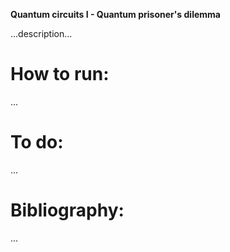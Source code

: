 **Quantum circuits I - Quantum prisoner's dilemma**

...description...

# How to run:
...

# To do:
...
 
# Bibliography:
...